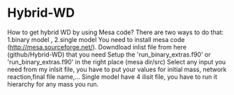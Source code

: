 # Hybrid-WD
How to get hybrid WD by using Mesa code?
There are two ways to do that: 1.binary model , 2.single model
You need to install mesa code (http://mesa.sourceforge.net/). 
Downdload inlist file from here (github/Hybrid-WD) that you need 
Setup the 'run_binary_extras.f90' or 'run_binary_extras.f90' in the right place (mesa dir/src) 
Select any input you need from my inlsit file, you have to put your values for initial mass, network reaction,final file name,...
Single model have 4 ilisit file, you have to run it hierarchy for any mass you run.
